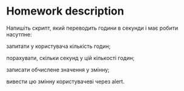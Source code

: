 # Homework description 

Напишіть скрипт, який переводить години в секунди і має робити насутпне:

запитати у користувача кількість годин;

порахувати, скільки секунд у цій кількості годин;

записати обчислене значення у змінну;

вивести цю змінну користувачеві через alert.

